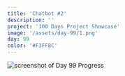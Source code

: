 ```yaml
---
title: 'Chatbot #2'
description: ''
project: '100 Days Project Showcase'
image: '/assets/day-99/1.png'
day: 99
color: '#F3FF8C'
---
```


![screenshot of Day 99 Progress](/assets/day-99/1.png)
